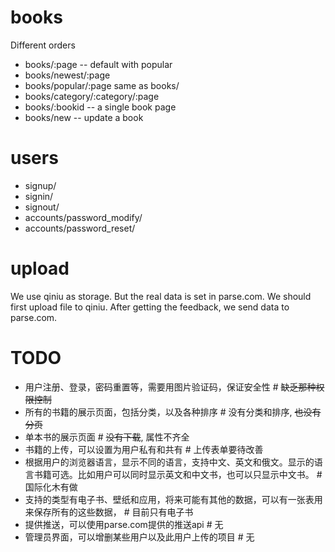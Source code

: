 # books

Different orders

* books/:page  -- default with popular
* books/newest/:page
* books/popular/:page same as books/
* books/category/:category/:page
* books/:bookid -- a single book page
* books/new -- update a book

# users

* signup/
* signin/
* signout/
* accounts/password_modify/
* accounts/password_reset/

# upload

We use qiniu as storage. But the real data is set in parse.com.
We should first upload file to qiniu. After getting the feedback,
we send data to parse.com.

# TODO

* 用户注册、登录，密码重置等，需要用图片验证码，保证安全性 # ~~缺乏那种权限控制~~
* 所有的书籍的展示页面，包括分类，以及各种排序 # 没有分类和排序, ~~也没有分页~~
* 单本书的展示页面 # ~~没有下载~~, 属性不齐全
* 书籍的上传，可以设置为用户私有和共有 # 上传表单要待改善
* 根据用户的浏览器语言，显示不同的语言，支持中文、英文和俄文。显示的语言书籍可选。比如用户可以同时显示英文和中文书，也可以只显示中文书。 # 国际化木有做
* 支持的类型有电子书、壁纸和应用，将来可能有其他的数据，可以有一张表用来保存所有的这些数据， # 目前只有电子书
* 提供推送，可以使用parse.com提供的推送api # 无
* 管理员界面，可以增删某些用户以及此用户上传的项目 # 无
